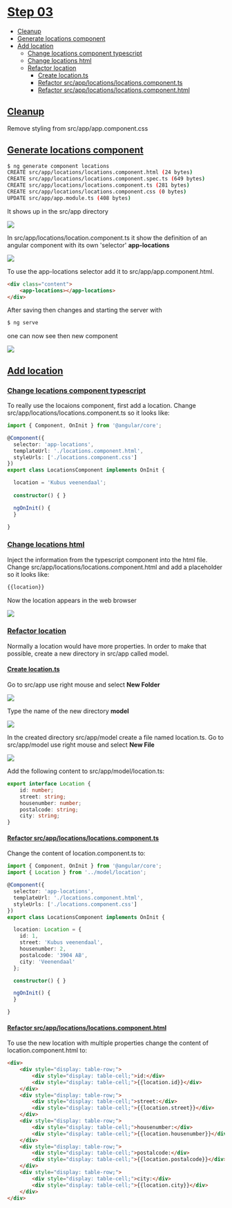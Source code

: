 # [Step 03](#step-03)

- [Cleanup](#ref-03-01)
- [Generate locations component](#ref-03-02)
- [Add location](#ref-03-03)
    - [Change locations component typescript](#ref-03-04)
    - [Change locations html](#ref-03-05) 
    - [Refactor location](#ref_03_06)
        - [Create location.ts](#create-location)
        - [Refactor src/app/locations/locations.component.ts](#refactor-locations)
        - [Refactor src/app/locations/locations.component.html](#refactor-locations-html)

## [Cleanup ](#ref-03-01)
Remove styling from src/app/app.component.css

## [Generate locations component](#ref-03-02)
```bash
$ ng generate component locations
CREATE src/app/locations/locations.component.html (24 bytes)
CREATE src/app/locations/locations.component.spec.ts (649 bytes)
CREATE src/app/locations/locations.component.ts (281 bytes)
CREATE src/app/locations/locations.component.css (0 bytes)
UPDATE src/app/app.module.ts (408 bytes)
```

It shows up in the src/app directory

![](images/locations.png)

In src/app/locations/location.component.ts it show the definition of an angular
component with its own 'selector' **app-locations**

![](images/locations-01.png)

To use the app-locations selector add it to src/app/app.component.html. 

```html
<div class="content">
    <app-locations></app-locations>
</div>
```

After saving then changes and starting the server with

```bash
$ ng serve
```

one can now see then new component

![](images/webapp-04.png)

## [Add location](#ref-03-03)

### [Change locations component typescript](#ref-03-04)
To really use the locaions component, first add a location.
Change src/app/locations/locations.component.ts so it looks like:

```typescript
import { Component, OnInit } from '@angular/core';

@Component({
  selector: 'app-locations',
  templateUrl: './locations.component.html',
  styleUrls: ['./locations.component.css']
})
export class LocationsComponent implements OnInit {

  location = 'Kubus veenendaal';
  
  constructor() { }

  ngOnInit() {
  }

}
```

### [Change locations html](#ref-03-05) 
Inject the information from the typescript component into the html file.
Change src/app/locations/locations.component.html and add a placeholder so it looks like:

```html
{{location}}
```

Now the location appears in the web browser

![](images/webapp-05.png)

### [Refactor location](#ref_03_06)
Normally a location would have more properties. In order to make that possible, create a new directory in src/app called model.

#### [Create location.ts](#create-location)
Go to src/app use right mouse and select **New Folder**

![](images/editor-01.png)

Type the name of the new directory **model**

![](images/editor-02.png)

In the created directory src/app/model create a file named location.ts.
Go to src/app/model use right mouse and select **New File**

![](images/editor-03.png)

Add the following content to src/app/model/location.ts:

```typescript
export interface Location {
    id: number;
    street: string;
    housenumber: number;
    postalcode: string;
    city: string;
}
```

#### [Refactor src/app/locations/locations.component.ts](#refactor-locations)
Change the content of location.component.ts to:

```typescript
import { Component, OnInit } from '@angular/core';
import { Location } from '../model/location';

@Component({
  selector: 'app-locations',
  templateUrl: './locations.component.html',
  styleUrls: ['./locations.component.css']
})
export class LocationsComponent implements OnInit {

  location: Location = {
    id: 1,
    street: 'Kubus veenendaal',
    housenumber: 2,
    postalcode: '3904 AB',
    city: 'Veenendaal'
  };

  constructor() { }

  ngOnInit() {
  }

}
```

#### [Refactor src/app/locations/locations.component.html](#refactor-locations-html)
To use the new location with multiple properties change the content of location.component.html to: 

```html
<div>
    <div style="display: table-row;">
        <div style="display: table-cell;">id:</div>
        <div style="display: table-cell;">{{location.id}}</div>
    </div>
    <div style="display: table-row;">
        <div style="display: table-cell;">street:</div>
        <div style="display: table-cell;">{{location.street}}</div>
    </div>
    <div style="display: table-row;">
        <div style="display: table-cell;">housenumber:</div>
        <div style="display: table-cell;">{{location.housenumber}}</div>
    </div>
    <div style="display: table-row;">
        <div style="display: table-cell;">postalcode:</div>
        <div style="display: table-cell;">{{location.postalcode}}</div>
    </div>
    <div style="display: table-row;">
        <div style="display: table-cell;">city:</div>
        <div style="display: table-cell;">{{location.city}}</div>
    </div>
</div>
```
